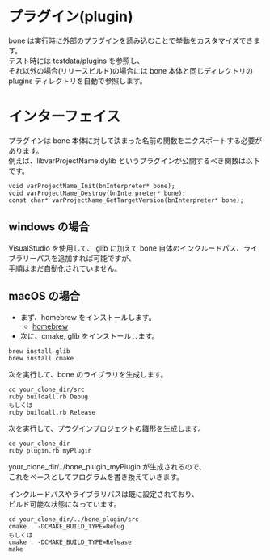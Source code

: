 # プラグイン(plugin)

bone は実行時に外部のプラグインを読み込むことで挙動をカスタマイズできます。  
テスト時には testdata/plugins を参照し、  
それ以外の場合(リリースビルド)の場合には bone 本体と同じディレクトリの plugins ディレクトリを自動で参照します。

# インターフェイス

プラグインは bone 本体に対して決まった名前の関数をエクスポートする必要があります。  
例えば、libvarProjectName.dylib というプラグインが公開するべき関数は以下です。

```
void varProjectName_Init(bnInterpreter* bone);
void varProjectName_Destroy(bnInterpreter* bone);
const char* varProjectName_GetTargetVersion(bnInterpreter* bone);
```

## windows の場合

VisualStudio を使用して、
glib に加えて bone 自体のインクルードパス、ライブラリーパスを追加すれば可能ですが、  
手順はまだ自動化されていません。

## macOS の場合

- まず、homebrew をインストールします。
  - [homebrew](https://brew.sh/index_ja.html)
- 次に、cmake, glib をインストールします。

```
brew install glib
brew install cmake
```

次を実行して、bone のライブラリを生成します。

```
cd your_clone_dir/src
ruby buildall.rb Debug
もしくは
ruby buildall.rb Release
```

次を実行して、プラグインプロジェクトの雛形を生成します。

```
cd your_clone_dir
ruby plugin.rb myPlugin
```

your_clone_dir/../bone_plugin_myPlugin が生成されるので、  
これをベースとしてプログラムを書き換えていきます。

インクルードパスやライブラリパスは既に設定されており、  
ビルド可能な状態になっています。

```
cd your_clone_dir/../bone_plugin/src
cmake . -DCMAKE_BUILD_TYPE=Debug
もしくは
cmake . -DCMAKE_BUILD_TYPE=Release
make
```
